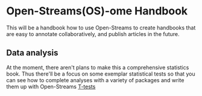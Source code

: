 # Open-Streams(OS)-ome Handbook

This will be a handbook how to use Open-Streams to create handbooks that are easy to annotate collaboratively, and publish articles in the future.

## Data analysis
At the moment, there aren't plans to make this a comprehensive statistics book. Thus there'll be a focus on some exemplar statistical tests so that you can see how to complete analyses with a variety of packages and write them up with Open-Streams
<a href="https://anthonyhaffey.github.io/OSomeHandbook/ttests.nb.html"> T-tests</a>
